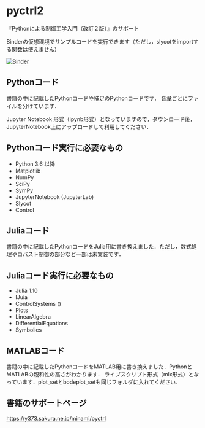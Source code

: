 # pyctrl2
『Pythonによる制御工学入門（改訂２版）』のサポート

Binderの仮想環境でサンプルコードを実行できます（ただし，slycotをimportする関数は使えません）

[![Binder](https://mybinder.org/badge_logo.svg)](https://mybinder.org/v2/gh/373yuki/pyctrl2/main)

## Pythonコード
書籍の中に記載したPythonコードや補足のPythonコードです．
各章ごとにファイルを分けています．

Jupyter Notebook 形式（ipynb形式）となっていますので，ダウンロード後，JupyterNotebook上にアップロードして利用してください．

## Pythonコード実行に必要なもの
- Python 3.6 以降
- Matplotlib
- NumPy
- SciPy
- SymPy
- JupyterNotebook (JupyterLab)
- Slycot
- Control

## Juliaコード
書籍の中に記載したPythonコードをJulia用に書き換えました．ただし，数式処理やロバスト制御の部分など一部は未実装です．

## Juliaコード実行に必要なもの
- Julia 1.10 
- IJuia
- ControlSystems ()
- Plots
- LinearAlgebra
- DifferentialEquations
- Symbolics

## MATLABコード
書籍の中に記載したPythonコードをMATLAB用に書き換えました．PythonとMATLABの親和性の高さがわかります．
ライブスクリプト形式（mlx形式）となっています．plot_setとbodeplot_setも同じフォルダに入れてください．

## 書籍のサポートページ
https://y373.sakura.ne.jp/minami/pyctrl
